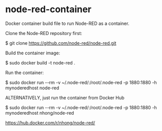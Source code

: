 # node-red-container

Docker container build file to run Node-RED as a container.

Clone the Node-RED repository first:

$ git clone https://github.com/node-red/node-red.git

Build the container image:

$ sudo docker build -t node-red .

Run the container:

$ sudo docker run --rm -v ~/.node-red/:/root/.node-red -p 1880:1880 -h mynoderedhost node-red

ALTERNATIVELY, just run the container from Docker Hub

$ sudo docker run --rm -v ~/.node-red/:/root/.node-red -p 1880:1880 -h mynoderedhost nhong/node-red

<https://hub.docker.com/r/nhong/node-red/>
